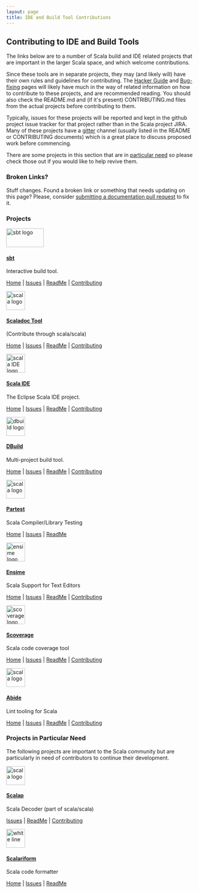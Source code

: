```yaml
---
layout: page
title: IDE and Build Tool Contributions
---
```

## Contributing to IDE and Build Tools

The links below are to a number of Scala build and IDE related projects that are important in the larger Scala space, and which welcome contributions.

Since these tools are in separate projects, they may (and likely will) have their own rules and guidelines for contributing. The [Hacker Guide](./hacker-guide.html) and [Bug-fixing](guide.html) pages will likely have much in the way of related information on how to contribute to these projects, and are recommended reading. You should also check the README.md and (if it's present) CONTRIBUTING.md files from the actual projects before contributing to them.

Typically, issues for these projects will be reported and kept in the github project issue tracker for that project rather than in the Scala project JIRA.
Many of these projects have a <a href="https://gitter.im">gitter</a> channel (usually listed in the README or CONTRIBUTING documents) which is a great place to discuss proposed work before commencing.

There are some projects in this section that are in
[particular need](#projects_in_particular_need) so please check those out
if you would like to help revive them.

### Broken Links?

Stuff changes. Found a broken link or something that needs updating on this page? Please, consider [submitting a documentation pull request](./documentation.html#updating_scalalangorg) to fix it. 

### Projects

<div class="container">
<div class="row">
<div class="span4 doc-block">
<a href="https://github.com/sbt/sbt"><img src="http://www.scala-sbt.org/assets/typesafe_sbt_svg.svg" alt="sbt logo" width="100px" height="50px"/>
<h4>sbt</h4></a>
<p>Interactive build tool.</p>
<p><a href="http://www.scala-sbt.org/">Home</a> | 
<a href="https://github.com/sbt/sbt#issues-and-pull-requests">Issues</a> | 
<a href="https://github.com/sbt/sbt/blob/0.13/README.md">ReadMe</a> | 
<a href="https://github.com/sbt/sbt/blob/0.13/CONTRIBUTING.md">Contributing</a></p>
</div>
<div class="span4 doc-block">
<a href="https://github.com/scala/scala"><img src="https://avatars1.githubusercontent.com/u/57059?v=3&s=200" alt="scala logo" width="50px" height="50px"/>
<h4>Scaladoc Tool</h4></a>
<p>(Contribute through scala/scala)</p>
<p><a href="http://www.scala-lang.org/api">Home</a> | 
<a href="https://issues.scala-lang.org/issues/?jql=status%20%3D%20Open%20AND%20component%20%3D%20%22Scaladoc%20Tool%22">Issues</a> | 
<a href="https://github.com/scala/scala#welcome">ReadMe</a> | 
<a href="./guide.html">Contributing</a></p>
</div>
</div>

<div class="row">
<div class="span4 doc-block">
<a href="https://github.com/scala-ide/scala-ide"><img src="https://avatars2.githubusercontent.com/u/1026788?v=3&s=200" alt="scala IDE logo" width="50px" height="50px"/><h4>Scala IDE</h4></a>
<p>The Eclipse Scala IDE project.</p>
<p><a href="http://scala-ide.org/">Home</a> | 
<a href="http://scala-ide-portfolio.assembla.com/spaces/scala-ide/support/tickets">Issues</a> | 
<a href="https://github.com/scala-ide/scala-ide/blob/master/README.md">ReadMe</a> | 
<a href="https://github.com/scala-ide/scala-ide/blob/master/CONTRIBUTING.md">Contributing</a></p>
</div>
<div class="span4 doc-block">
<a href="https://github.com/typesafehub/dbuild"><img src="https://avatars3.githubusercontent.com/u/784923?v=3&s=200" alt="dbuild logo" width="50px" height="50px"/><h4>DBuild</h4></a>
<p>Multi-project build tool.</p>
<p><a href="http://typesafehub.github.io/dbuild">Home</a> | 
<a href="https://github.com/typesafehub/dbuild/issues">Issues</a> | 
<a href="https://github.com/typesafehub/dbuild/blob/master/README.md">ReadMe</a> | 
<a href="https://github.com/typesafehub/dbuild/blob/master/README.md#get-involved">Contributing</a></p>
</div>
</div>

<div class="row">
<div class="span4 doc-block">
<a href="https://github.com/scala/scala-partest"><img src="https://avatars1.githubusercontent.com/u/57059?v=3&s=200" alt="scala logo" width="50px" height="50px"/>
<h4>Partest</h4></a>
<p>Scala Compiler/Library Testing</p>
<p><a href="http://docs.scala-lang.org/tutorials/partest-guide.html">Home</a> | 
<a href="https://github.com/scala/scala-partest/issues">Issues</a> | 
<a href="https://github.com/scala/scala-partest/blob/master/README.md">ReadMe</a></p>
</div>
<div class="span4 doc-block">
<a href="https://github.com/ensime/ensime-server"><img src="https://avatars0.githubusercontent.com/u/5089042?v=3&s=200" alt="ensime logo" width="50px" height="50px"/><h4>Ensime</h4></a>
<p>Scala Support for Text Editors</p>
<p><a href="http://ensime.github.io">Home</a> | 
<a href="https://github.com/ensime/ensime-server/issues">Issues</a> | 
<a href="https://github.com/ensime/ensime-server/blob/2.0/README.md">ReadMe</a> | 
<a href="https://ensime.github.io/contributing/">Contributing</a></p>
</div>
</div>

<div class="row">
<div class="span4 doc-block">
<a href="https://github.com/scoverage/scalac-scoverage-plugin"><img src="https://avatars1.githubusercontent.com/u/5998302?v=3&amp;s=200" alt="scoverage logo" width="50px" height="50px"/><h4>Scoverage</h4></a>
<p>Scala code coverage tool</p>
<p><a href="http://scoverage.org">Home</a> | 
<a href="https://github.com/scoverage/scalac-scoverage-plugin/issues">Issues</a> | 
<a href="https://github.com/scoverage/scalac-scoverage-plugin/blob/master/README.md">ReadMe</a> | 
<a href="https://groups.google.com/forum/#!forum/scala-code-coverage-tool">Contributing</a></p>
</div>
<div class="span4 doc-block">
<a href="https://github.com/scala/scala-abide"><img src="https://avatars1.githubusercontent.com/u/57059?v=3&s=200" alt="scala logo" width="50px" height="50px"/>
<h4>Abide</h4></a>
<p>Lint tooling for Scala</p>
<p><a href="https://github.com/scala/scala-abide#abide--lint-tooling-for-scala">Home</a> | 
<a href="https://github.com/scala/scala-abide/issues">Issues</a> | 
<a href="https://github.com/scala/scala-abide/blob/master/README.md">ReadMe</a> | 
<a href="https://github.com/scala/scala-abide#extending-abide">Contributing</a></p>
</div>
</div>
</div>

### Projects in Particular Need

The following projects are important to the Scala community but are particularly in need of contributors to continue their development.

<div class="container">
<div class="row">
<div class="span4 doc-block">
<a href="https://github.com/scala/scala"><img src="https://avatars1.githubusercontent.com/u/57059?v=3&s=200" alt="scala logo" width="50px" height="50px"/>
<h4>Scalap</h4></a>
<p>Scala Decoder (part of scala/scala)</p>
<p><a href="https://issues.scala-lang.org/issues/?jql=status%20%3D%20Open%20AND%20text%20~%20%22scalap%22">Issues</a> | 
<a href="https://github.com/scala/scala#welcome">ReadMe</a> | 
<a href="./guide.html">Contributing</a></p>
</div>
<div class="span4 doc-block">
<a href="https://github.com/mdr/scalariform"><img src="/resources/img/white-line.png" alt="white line" width="50px" height="50px"/><h4>Scalariform</h4></a>
<p>Scala code formatter</p>
<p><a href="https://github.com/mdr/scalariform/wiki/Command-line-tool">Home</a> | 
<a href="https://github.com/mdr/scalariform/issues">Issues</a> | 
<a href="https://github.com/mdr/scalariform/blob/master/README.rst">ReadMe</a> </p>
</div>
</div>
</div>
 
 
